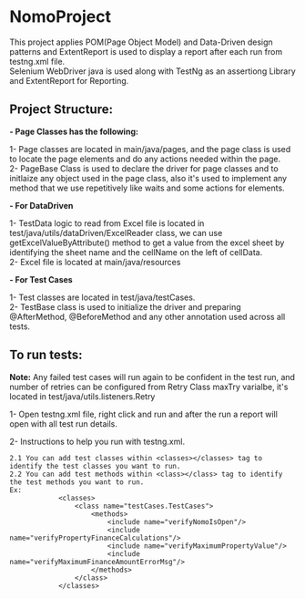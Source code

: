 # NomoProject
This project applies POM(Page Object Model) and Data-Driven design patterns and ExtentReport is used to display a report after each run from testng.xml file.  
Selenium WebDriver java is used along with TestNg as an assertiong Library and ExtentReport for Reporting.

## Project Structure:
**- Page Classes has the following:**  

1- Page classes are located in main/java/pages, and the page class is used to locate the page elements and do any actions needed within the page.  
2- PageBase Class is used to declare the driver for page classes and to initlaize any object used in the page class, also it's used to implement any method that we use repetitively like waits and some actions for elements.  


**- For DataDriven**  

1- TestData logic to read from Excel file is located in test/java/utils/dataDriven/ExcelReader class, we can use getExcelValueByAttribute() method to get a value from the excel sheet by identifying the sheet name and the cellName on the left of cellData.  
2- Excel file is located at main/java/resources  

**- For Test Cases**  

1- Test classes are located in test/java/testCases.  
2- TestBase class is used to initialize the driver and preparing @AfterMethod, @BeforeMethod and any other annotation used across all tests.

## To run tests:

**Note:** Any failed test cases will run again to be confident in the test run, and number of retries can be configured from Retry Class maxTry varialbe, it's located in test/java/utils.listeners.Retry

1- Open testng.xml file, right click and run and after the run a report will open with all test run details.  

2- Instructions to help you run with testng.xml.  

	2.1 You can add test classes within <classes></classes> tag to identify the test classes you want to run.  
	2.2 You can add test methods within <class></class> tag to identify the test methods you want to run.  
	Ex:
				<classes>
					<class name="testCases.TestCases">
						<methods>
							<include name="verifyNomoIsOpen"/>
							<include name="verifyPropertyFinanceCalculations"/>
							<include name="verifyMaximumPropertyValue"/>
							<include name="verifyMaximumFinanceAmountErrorMsg"/>
						</methods>
					</class>
				</classes>

